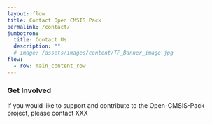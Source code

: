 ```yaml
---
layout: flow
title: Contact Open CMSIS Pack
permalink: /contact/
jumbotron:
  title: Contact Us
  description: ""
  # image: /assets/images/content/TF_Banner_image.jpg
flow:
  - row: main_content_row
---
```

### Get Involved

If you would like to support and contribute to the Open-CMSIS-Pack project, please contact XXX